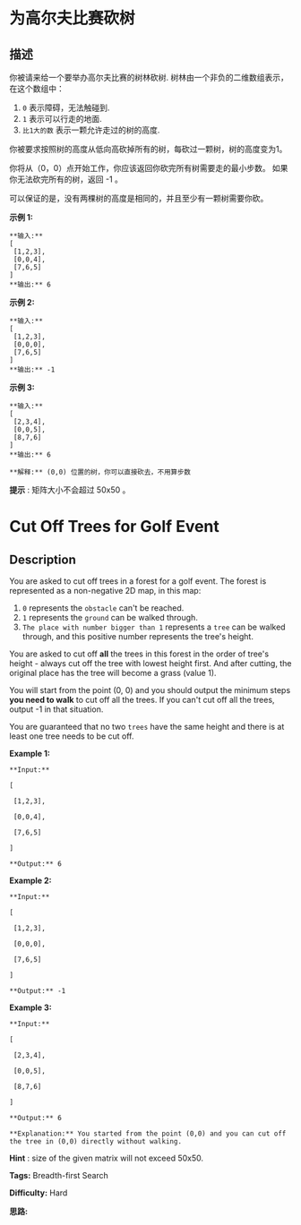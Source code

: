 # 为高尔夫比赛砍树

## 描述

你被请来给一个要举办高尔夫比赛的树林砍树. 树林由一个非负的二维数组表示， 在这个数组中：

  1. `0` 表示障碍，无法触碰到.
  2. `1` 表示可以行走的地面.
  3. `比1大的数` 表示一颗允许走过的树的高度.

你被要求按照树的高度从低向高砍掉所有的树，每砍过一颗树，树的高度变为1。

你将从（0，0）点开始工作，你应该返回你砍完所有树需要走的最小步数。 如果你无法砍完所有的树，返回 -1 。

可以保证的是，没有两棵树的高度是相同的，并且至少有一颗树需要你砍。

**示例  1:**

    
    
    **输入:** 
    [
     [1,2,3],
     [0,0,4],
     [7,6,5]
    ]
    **输出:** 6
    



**示例  2:**

    
    
    **输入:** 
    [
     [1,2,3],
     [0,0,0],
     [7,6,5]
    ]
    **输出:** -1
    



**示例  3:**

    
    
    **输入:** 
    [
     [2,3,4],
     [0,0,5],
     [8,7,6]
    ]
    **输出:** 6
    
    **解释:** (0,0) 位置的树，你可以直接砍去，不用算步数
    



**提示** : 矩阵大小不会超过 50x50 。



# Cut Off Trees for Golf Event

## Description



You are asked to cut off trees in a forest for a golf event. The forest is represented as a non-negative 2D map, in this map:

  1. `0` represents the `obstacle` can't be reached.
  2. `1` represents the `ground` can be walked through.
  3. `The place with number bigger than 1` represents a `tree` can be walked through, and this positive number represents the tree's height.



You are asked to cut off **all** the trees in this forest in the order of tree's height - always cut off the tree with lowest height first. And after cutting, the original place has the tree will become a grass (value 1).

You will start from the point (0, 0) and you should output the minimum steps **you need to walk** to cut off all the trees. If you can't cut off all the trees, output -1 in that situation.

You are guaranteed that no two `trees` have the same height and there is at least one tree needs to be cut off.

**Example 1:**

    
    
    **Input:** 
    [
     [1,2,3],
     [0,0,4],
     [7,6,5]
    ]
    **Output:** 6
    



**Example 2:**

    
    
    **Input:** 
    [
     [1,2,3],
     [0,0,0],
     [7,6,5]
    ]
    **Output:** -1
    



**Example 3:**

    
    
    **Input:** 
    [
     [2,3,4],
     [0,0,5],
     [8,7,6]
    ]
    **Output:** 6
    **Explanation:** You started from the point (0,0) and you can cut off the tree in (0,0) directly without walking.
    



**Hint** : size of the given matrix will not exceed 50x50.


**Tags:** Breadth-first Search

**Difficulty:** Hard

**思路:**
